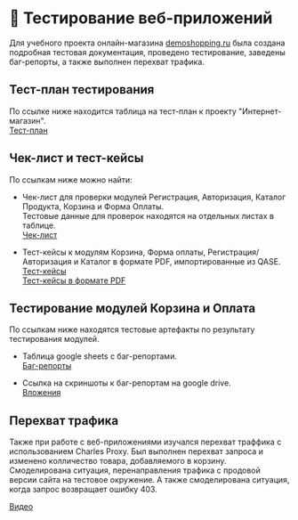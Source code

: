 # 🛒 Тестирование веб-приложений

Для учебного проекта онлайн-магазина [demoshopping.ru](https://demoshopping.ru/) была создана подробная тестовая документация, проведено тестирование, заведены баг-репорты, а также выполнен перехват трафика.

## Тест-план тестирования
По ссылке ниже находится таблица на тест-план к проекту "Интернет-магазин". <br>
[Тест-план](https://docs.google.com/spreadsheets/d/1ewmkm0XOZo3cwC9w6tht4DHTId7oZuz7Z-rYuBXASDc/edit?usp=sharing)

## Чек-лист и тест-кейсы
По ссылкам ниже можно найти:
- Чек-лист для проверки модулей Регистрация, Авторизация, Каталог Продукта, Корзина и Форма Оплаты.<br>
  Тестовые данные для проверок находятся на отдельных листах в таблице.<br>
  [Чек-лист](https://docs.google.com/spreadsheets/d/1LXiLJHsiDnpp6RF_jgjyOO9FZk5U4eUnZhTmsBW8ExU/edit?usp=sharing)
  
- Тест-кейсы к модулям Корзина, Форма оплаты, Регистрация/Авторизация и Каталог в формате PDF, импортированные из QASE.<br>
  [Тест-кейсы](https://app.qase.io/project/TD)<br>
  [Тест-кейсы в формате PDF](https://drive.google.com/file/d/1-7-RhV2_XvTtvhcQPE5zO3lj5U0P5GRk/view?usp=sharing)

## Тестирование модулей Корзина и Оплата
По ссылкам ниже находятся тестовые артефакты по результату тестирования модулей. <br>
- Таблица google sheets с баг-репортами. <br>
  [Баг-репорты](https://docs.google.com/spreadsheets/d/1O1KP0rok2-2D1IU6N4IQIR8fVpAH1MGfOr3ZuuuwA0M/edit?usp=sharing)

- Ссылка на скриншоты к баг-репортам на google drive. <br>
  [Вложения](https://drive.google.com/drive/folders/1xQpavRVQmHFDCo3-61Z8JB-XgkKyQNBu?usp=sharing)

##  Перехват трафика

Также при работе с веб-приложениями изучался перехват траффика с использованием Charles Proxy. Был выполнен перехват запроса и изменено колличество товара, добавляемого в корзину. Смоделирована ситуация, перенаправления трафика с продовой версии сайта на тестовое окружение. А также смоделирована ситуация, когда запрос возвращает ошибку 403.


[Видео](https://drive.google.com/file/d/1f8-tC5PCVBSFTuEliJUf89BKD6rKhKxJ/view?usp=sharing)